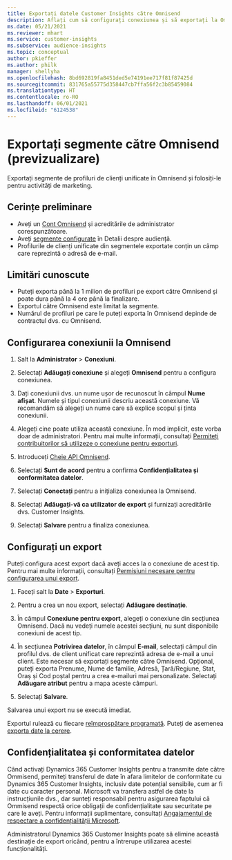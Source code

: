 ```yaml
---
title: Exportați datele Customer Insights către Omnisend
description: Aflați cum să configurați conexiunea și să exportați la Omnisend.
ms.date: 05/21/2021
ms.reviewer: mhart
ms.service: customer-insights
ms.subservice: audience-insights
ms.topic: conceptual
author: pkieffer
ms.author: philk
manager: shellyha
ms.openlocfilehash: 8bd692819fa8451ded5e74191ee717f81f87425d
ms.sourcegitcommit: 831765a55775d358447cb7ffa56f2c3b85459084
ms.translationtype: HT
ms.contentlocale: ro-RO
ms.lasthandoff: 06/01/2021
ms.locfileid: "6124538"
---
```

# <a name="export-segments-to-omnisend-preview"></a>Exportați segmente către Omnisend (previzualizare)

Exportați segmente de profiluri de clienți unificate în Omnisend și folosiți-le pentru activități de marketing.

## <a name="prerequisites"></a>Cerințe preliminare

-   Aveți un [Cont Omnisend](https://www.omnisend.com/) și acreditările de administrator corespunzătoare.
-   Aveți [segmente configurate](segments.md) în Detalii despre audiență.
-   Profilurile de clienți unificate din segmentele exportate conțin un câmp care reprezintă o adresă de e-mail.

## <a name="known-limitations"></a>Limitări cunoscute

- Puteți exporta până la 1 milion de profiluri pe export către Omnisend și poate dura până la 4 ore până la finalizare.
- Exportul către Omnisend este limitat la segmente.
- Numărul de profiluri pe care le puteți exporta în Omnisend depinde de contractul dvs. cu Omnisend.

## <a name="set-up-connection-to-omnisend"></a>Configurarea conexiunii la Omnisend

1. Salt la **Administrator** > **Conexiuni**.

1. Selectați **Adăugați conexiune** și alegeți **Omnisend** pentru a configura conexiunea.

1. Dați conexiunii dvs. un nume ușor de recunoscut în câmpul **Nume afișat**. Numele și tipul conexiunii descriu această conexiune. Vă recomandăm să alegeți un nume care să explice scopul și ținta conexiunii.

1. Alegeți cine poate utiliza această conexiune. În mod implicit, este vorba doar de administratori. Pentru mai multe informații, consultați [Permiteți contribuitorilor să utilizeze o conexiune pentru exporturi](connections.md#allow-contributors-to-use-a-connection-for-exports).

1. Introduceți [Cheie API Omnisend](https://support.omnisend.com/en/articles/1061890-generating-api-key).

1. Selectați **Sunt de acord** pentru a confirma **Confidențialitatea și conformitatea datelor**.

1. Selectați **Conectați** pentru a inițializa conexiunea la Omnisend.

1. Selectați **Adăugați-vă ca utilizator de export** și furnizați acreditările dvs. Customer Insights.

1. Selectați **Salvare** pentru a finaliza conexiunea.

## <a name="configure-an-export"></a>Configurați un export

Puteți configura acest export dacă aveți acces la o conexiune de acest tip. Pentru mai multe informații, consultați [Permisiuni necesare pentru configurarea unui export](export-destinations.md#set-up-a-new-export).

1. Faceți salt la **Date** > **Exporturi**.

1. Pentru a crea un nou export, selectați **Adăugare destinație**.

1. În câmpul **Conexiune pentru export**, alegeți o conexiune din secțiunea Omnisend. Dacă nu vedeți numele acestei secțiuni, nu sunt disponibile conexiuni de acest tip.

1. În secțiunea **Potrivirea datelor**, în câmpul **E-mail**, selectați câmpul din profilul dvs. de client unificat care reprezintă adresa de e-mail a unui client. Este necesar să exportați segmente către Omnisend. Opțional, puteți exporta Prenume, Nume de familie, Adresă, Țară/Regiune, Stat, Oraș și Cod poștal pentru a crea e-mailuri mai personalizate. Selectați **Adăugare atribut** pentru a mapa aceste câmpuri.

1. Selectați **Salvare**.

Salvarea unui export nu se execută imediat.

Exportul rulează cu fiecare [reîmprospătare programată](system.md#schedule-tab). Puteți de asemenea [exporta date la cerere](export-destinations.md#run-exports-on-demand). 


## <a name="data-privacy-and-compliance"></a>Confidențialitatea și conformitatea datelor

Când activați Dynamics 365 Customer Insights pentru a transmite date către Ommisend, permiteți transferul de date în afara limitelor de conformitate cu Dynamics 365 Customer Insights, inclusiv date potențial sensibile, cum ar fi date cu caracter personal. Microsoft va transfera astfel de date la instrucțiunile dvs., dar sunteți responsabil pentru asigurarea faptului că Ommisend respectă orice obligații de confidențialitate sau securitate pe care le aveți. Pentru informații suplimentare, consultați [Angajamentul de respectare a confidențialității Microsoft](https://go.microsoft.com/fwlink/?linkid=396732).

Administratorul Dynamics 365 Customer Insights poate să elimine această destinație de export oricând, pentru a întrerupe utilizarea acestei funcționalități.
